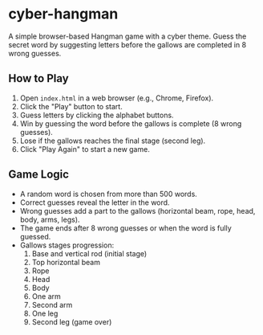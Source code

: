 # cyber-hangman

A simple browser-based Hangman game with a cyber theme. Guess the secret word by suggesting letters before the gallows are completed in 8 wrong guesses.

## How to Play
1. Open `index.html` in a web browser (e.g., Chrome, Firefox).
2. Click the "Play" button to start.
3. Guess letters by clicking the alphabet buttons.
4. Win by guessing the word before the gallows is complete (8 wrong guesses).
5. Lose if the gallows reaches the final stage (second leg).
6. Click "Play Again" to start a new game.

## Game Logic
- A random word is chosen from more than 500 words.
- Correct guesses reveal the letter in the word.
- Wrong guesses add a part to the gallows (horizontal beam, rope, head, body, arms, legs).
- The game ends after 8 wrong guesses or when the word is fully guessed.
- Gallows stages progression:
  1. Base and vertical rod (initial stage)
  2. Top horizontal beam
  3. Rope
  4. Head
  5. Body
  6. One arm
  7. Second arm
  8. One leg
  9. Second leg (game over)